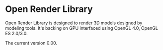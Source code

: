 # Open Render Library

Open Render Library is designed to render 3D models designed by modeling tools. It's backing on GPU
interfaced using OpenGL 4.0, OpenGL ES 2.0/3.0.

The current version 0.00.

